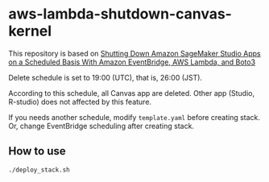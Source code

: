 # aws-lambda-shutdown-canvas-kernel


This repository is based on [Shutting Down Amazon SageMaker Studio Apps on a Scheduled Basis With Amazon EventBridge, AWS Lambda, and Boto3](https://medium.com/swlh/shutting-down-amazon-sagemaker-studio-kernelgateways-automatically-with-aws-lambda-41e93afef06b)

Delete schedule is set to 19:00 (UTC), that is, 26:00 (JST).

According to this schedule, all Canvas app are deleted. Other app (Studio, R-studio) does not affected by this feature. 

If you needs another schedule, modify `template.yaml` before creating stack. Or, change EventBridge scheduling after creating stack.

## How to use

```
./deploy_stack.sh
```

